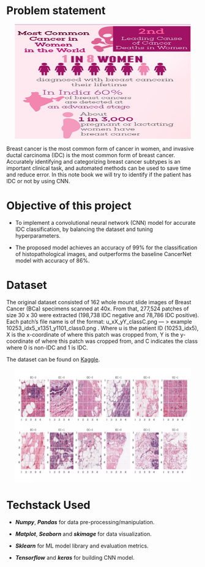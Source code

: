 # Problem statement
<p align="center">
  <img width="460" height="300" src="https://github.com/prathamsingh7/Breast-cancer-classification/blob/main/Images/breast-cancer-facts.jpg">
</p>

Breast cancer is the most common form of cancer in women, and invasive ductal carcinoma (IDC) is the most common form of breast cancer. Accurately identifying and categorizing breast cancer subtypes is an important clinical task, and automated methods can be used to save time and reduce error.
In this note book we will try to identify if the patient has IDC or not by using CNN.

# Objective of this project
- To implement a convolutional neural network (CNN) model for accurate IDC classification, by balancing the dataset and tuning hyperparameters.

- The proposed model achieves an accuracy of 99% for the classification of histopathological images, and outperforms the baseline CancerNet model with accuracy of 86%.

# Dataset
The original dataset consisted of 162 whole mount slide images of Breast Cancer (BCa) specimens scanned at 40x. From that, 277,524 patches of size 30 x 30 were extracted (198,738 IDC negative and 78,786 IDC positive). Each patch’s file name is of the format: u_xX_yY_classC.png — > example 10253_idx5_x1351_y1101_class0.png . Where u is the patient ID (10253_idx5), X is the x-coordinate of where this patch was cropped from, Y is the y-coordinate of where this patch was cropped from, and C indicates the class where 0 is non-IDC and 1 is IDC.

The dataset can be found on [Kaggle](https://www.kaggle.com/datasets/paultimothymooney/breast-histopathology-images). 

<p align="center">
  <img width="460" height="300" src="https://github.com/prathamsingh7/Breast-cancer-classification/blob/main/Images/Dataset.png">
</p>

# Techstack Used

- ***Numpy***, ***Pandas*** for data pre-processing/manipulation.

- ***Matplot***, ***Seaborn*** and ***skimage*** for data visualization.

- ***Sklearn*** for ML model library and evaluation metrics.

- ***Tensorflow*** and ***keras*** for building CNN model.
